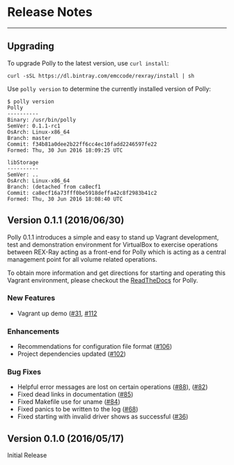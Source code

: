 # Release Notes

---

## Upgrading

To upgrade Polly to the latest version, use `curl install`:

    curl -sSL https://dl.bintray.com/emccode/rexray/install | sh

Use `polly version` to determine the currently installed version of Polly:

    $ polly version
    Polly
    ----------
    Binary: /usr/bin/polly
    SemVer: 0.1.1-rc1
    OsArch: Linux-x86_64
    Branch: master
    Commit: f34b81a0dee2b22ff6cc4ec10fadd2246597fe22
    Formed: Thu, 30 Jun 2016 18:09:25 UTC

    libStorage
    ----------
    SemVer: ..
    OsArch: Linux-x86_64
    Branch: (detached from ca8ecf1
    Commit: ca8ecf16a73fff0be5918deffa42c8f2983b41c2
    Formed: Thu, 30 Jun 2016 18:08:40 UTC

## Version 0.1.1 (2016/06/30)
Polly 0.1.1 introduces a simple and easy to stand up Vagrant development, test
and demonstration environment for VirtualBox to exercise operations between REX-Ray
acting as a front-end for Polly which is acting as a central management point for
all volume related operations.

To obtain more information and get directions for starting and operating this
Vagrant environment, please checkout the
[ReadTheDocs](http://polly-scheduler.readthedocs.io/en/latest/) for Polly.

### New Features
* Vagrant up demo ([#31](https://github.com/emccode/polly/issues/31), [#112](https://github.com/emccode/polly/issues/112)

### Enhancements
* Recommendations for configuration file format ([#106](https://github.com/emccode/polly/issues/106))
* Project dependencies updated ([#102](https://github.com/emccode/polly/issues/102))

### Bug Fixes
* Helpful error messages are lost on certain operations ([#88](https://github.com/emccode/polly/issues/88)),
([#82](https://github.com/emccode/polly/issues/82))
* Fixed dead links in documentation ([#85](https://github.com/emccode/polly/issues/85))
* Fixed Makefile use for uname ([#84](https://github.com/emccode/polly/issues/84))
* Fixed panics to be written to the log ([#68](https://github.com/emccode/polly/issues/68))
* Fixed starting with invalid driver shows as successful ([#36](https://github.com/emccode/polly/issues/36))

## Version 0.1.0 (2016/05/17)

Initial Release
